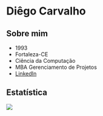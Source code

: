 # **Diêgo Carvalho**

## **Sobre mim**
* 1993
* Fortaleza-CE
* Ciência da Computação
* MBA Gerenciamento de Projetos
* [LinkedIn](https://www.linkedin.com/in/diegocarvalhof/)


## **Estatística**
<a href="https://github.com/DiCarvalhof/">
  <img align="center" src="https://github-readme-stats.vercel.app/api/?username=DiCarvalhof&show_icons=true&theme=dark"/>
</a>

<!--
<a href="https://github.com/DiCarvalhof/">
  <img align="center" src="https://github-readme-stats.vercel.app/api/top-langs/?username=DiCarvalhof&layout=compact&theme=dark"/>
</a>
-->